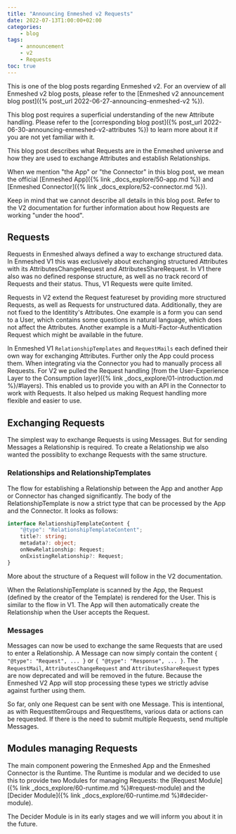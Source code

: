 ```yaml
---
title: "Announcing Enmeshed v2 Requests"
date: 2022-07-13T1:00:00+02:00
categories:
    - blog
tags:
    - announcement
    - v2
    - Requests
toc: true
---
```


This is one of the blog posts regarding Enmeshed v2. For an overview of all Enmeshed v2 blog posts, please refer to the [Enmeshed v2 announcement blog post]({% post_url 2022-06-27-announcing-enmeshed-v2 %}).

This blog post requires a superficial understanding of the new Attribute handling. Please refer to the [corresponding blog post]({% post_url 2022-06-30-announcing-enmeshed-v2-attributes %}) to learn more about it if you are not yet familiar with it.

This blog post describes what Requests are in the Enmeshed universe and how they are used to exchange Attributes and establish Relationships.

When we mention "the App" or "the Connector" in this blog post, we mean the official [Enmeshed App]({% link _docs_explore/50-app.md %}) and [Enmeshed Connector]({% link _docs_explore/52-connector.md %}).

Keep in mind that we cannot describe all details in this blog post. Refer to the V2 documentation for further information about how Requests are working "under the hood".

## Requests

Requests in Enmeshed always defined a way to exchange structured data. In Enmeshed V1 this was exclusively about exchanging structured Attributes with its AttributesChangeRequest and AttributesShareRequest. In V1 there also was no defined response structure, as well as no track record of Requests and their status. Thus, V1 Requests were quite limited.

Requests in V2 extend the Request featureset by providing more structured Requests, as well as Requests for unstructured data. Additionally, they are not fixed to the Identitity's Attributes. One example is a form you can send to a User, which contains some questions in natural language, which does not affect the Attributes. Another example is a Multi-Factor-Authentication Request which might be available in the future.

In Enmeshed V1 `RelationshipTemplates` and `RequestMails` each defined their own way for exchanging Attributes. Further only the App could process them. When integrating via the Connector you had to manually process all Requests. For V2 we pulled the Request handling [from the User-Experience Layer to the Consumption layer]({% link _docs_explore/01-introduction.md %}/#layers). This enabled us to provide you with an API in the Connector to work with Requests. It also helped us making Request handling more flexible and easier to use.

## Exchanging Requests

The simplest way to exchange Requests is using Messages. But for sending Messages a Relationship is required. To create a Relationship we also wanted the possiblity to exchange Requests with the same structure.

### Relationships and RelationshipTemplates

The flow for establishing a Relationship between the App and another App or Connector has changed significantly. The body of the RelationshipTemplate is now a strict type that can be processed by the App and the Connector. It looks as follows:

```ts
interface RelationshipTemplateContent {
    "@type": "RelationshipTemplateContent";
    title?: string;
    metadata?: object;
    onNewRelationship: Request;
    onExistingRelationship?: Request;
}
```

More about the structure of a Request will follow in the V2 documentation.

When the RelationshipTemplate is scanned by the App, the Request (defined by the creator of the Template) is rendered for the User. This is similar to the flow in V1. The App will then automatically create the Relationship when the User accepts the Request.

### Messages

Messages can now be used to exchange the same Requests that are used to enter a Relationship. A Message can now simply contain the content `{ "@type": "Request", ... }` or `{ "@type": "Response", ... }`. The `RequestMail`, `AttributesChangeRequest` and `AttributesShareRequest` types are now deprecated and will be removed in the future. Because the Enmeshed V2 App will stop processing these types we strictly advise against further using them.

So far, only one Request can be sent with one Message. This is intentional, as with RequestItemGroups and RequestItems, various data or actions can be requested. If there is the need to submit multiple Requests, send multiple Messages.

## Modules managing Requests

The main component powering the Enmeshed App and the Enmeshed Connector is the Runtime. The Runtime is modular and we decided to use this to provide two Modules for managing Requests: the [Request Module]({% link _docs_explore/60-runtime.md %}#request-module) and the [Decider Module]({% link _docs_explore/60-runtime.md %}#decider-module).

The Decider Module is in its early stages and we will inform you about it in the future.
